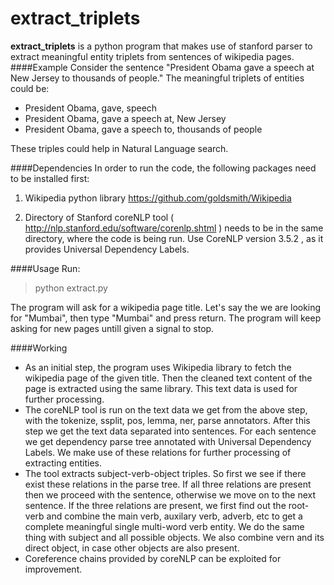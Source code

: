 # extract_triplets
**extract_triplets** is a python program that makes use of stanford parser to extract meaningful entity triplets from sentences of wikipedia pages.
####Example
Consider the sentence "President Obama gave a speech at New Jersey to thousands of people."
The meaningful triplets of entities could be:
* President Obama, gave, speech
* President Obama, gave a speech at, New Jersey
* President Obama, gave a speech to, thousands of people

These triples could help in Natural Language search.

####Dependencies
In order to run the code, the following packages need to be installed first:

1. Wikipedia python library https://github.com/goldsmith/Wikipedia

2. Directory of Stanford coreNLP tool ( http://nlp.stanford.edu/software/corenlp.shtml ) needs to be in the same directory, where the code is being run. Use CoreNLP version 3.5.2 , as it provides Universal Dependency Labels. 

####Usage
Run:
>python extract.py

The program will ask for a wikipedia page title. Let's say the we are looking for "Mumbai", then type "Mumbai" and press return. The program will keep asking for new pages untill given a signal to stop.

####Working

* As an initial step, the program uses Wikipedia library to fetch the wikipedia page of the given title. Then the cleaned text content of the page is extracted using the same library. This text data is used for further processing.
* The coreNLP tool is run on the text data we get from the above step, with the tokenize, ssplit, pos, lemma, ner, parse annotators. After this step we get the text data separated into sentences. For each sentence we get dependency parse tree annotated with Universal Dependency Labels. We make use of these relations for further processing of extracting entities.
* The tool extracts subject-verb-object triples. So first we see if there exist these relations in the parse tree. If all three relations are present then we proceed with the sentence, otherwise we move on to the next sentence. If the three relations are present, we first find out the root-verb and combine the main verb, auxilary verb, adverb, etc to get a complete meaningful single multi-word verb entity. We do the same thing with subject and all possible objects. We also combine vern and its direct object, in case other objects are also present.
* Coreference chains provided by coreNLP can be exploited for improvement.

